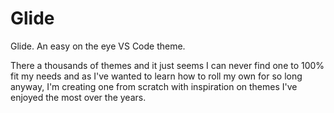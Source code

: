 # Glide
Glide. An easy on the eye VS Code theme.

There a thousands of themes and it just seems I can never find one to 100% fit my needs and as I've wanted to learn how to roll my own for so long anyway, I'm creating one from scratch with inspiration on themes I've enjoyed the most over the years.
